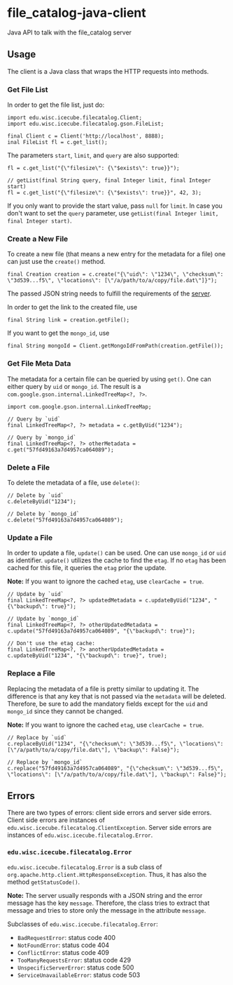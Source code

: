 # file_catalog-java-client
Java API to talk with the file_catalog server

## Usage
The client is a Java class that wraps the HTTP requests into methods.

### Get File List
In order to get the file list, just do:

	import edu.wisc.icecube.filecatalog.Client;
	import edu.wisc.icecube.filecatalog.gson.FileList;
	
    final Client c = Client('http://localhost', 8888);
    inal FileList fl = c.get_list();

The parameters `start`, `limit`, and `query` are also supported:

    fl = c.get_list("{\"filesize\": {\"$exists\": true}}");
    
    // getList(final String query, final Integer limit, final Integer start)
    fl = c.get_list("{\"filesize\": {\"$exists\": true}}", 42, 3);

If you only want to provide the start value, pass `null` for `limit`. In case you don't want to set the `query` parameter, use `getList(final Integer limit, final Integer start)`.

### Create a New File
To create a new file (that means a new entry for the metadata for a file) one can just use the `create()` method.

    final Creation creation = c.create("{\"uid\": \"1234\", \"checksum\": \"3d539...f5\", \"locations\": [\"/a/path/to/a/copy/file.dat\"]}");

The passed JSON string needs to fulfill the requirements of the [server](https://github.com/dsschult/file_catalog).

In order to get the link to the created file, use

	final String link = creation.getFile();

If you want to get the `mongo_id`, use

	final String mongoId = Client.getMongoIdFromPath(creation.getFile());

### Get File Meta Data
The metadata for a certain file can be queried by using `get()`. One can either query by `uid` or `mongo_id`. The result is a `com.google.gson.internal.LinkedTreeMap<?, ?>`.

	import com.google.gson.internal.LinkedTreeMap;

	// Query by `uid`
    final LinkedTreeMap<?, ?> metadata = c.getByUid("1234");
    
    // Query by `mongo_id`
    final LinkedTreeMap<?, ?> otherMetadata = c.get("57fd49163a7d4957ca064089");

### Delete a File
To delete the metadata of a file, use `delete()`:

	// Delete by `uid`
    c.deleteByUid("1234");
    
    // Delete by `mongo_id`
    c.delete("57fd49163a7d4957ca064089");

### Update a File
In order to update a file, `update()` can be used. One can use `mongo_id` or `uid` as identifier. `update()` utilizes the cache to find the `etag`. If no `etag` has been cached for this file, it queries the `etag` prior the update.

**Note:** If you want to ignore the cached `etag`, use `clearCache = true`.

	// Update by `uid`
    final LinkedTreeMap<?, ?> updatedMetadata = c.updateByUid("1234", "{\"backupd\": true}");
    
    // Update by `mongo_id`
    final LinkedTreeMap<?, ?> otherUpdatedMetadata = c.update("57fd49163a7d4957ca064089", "{\"backupd\": true}");

	// Don't use the etag cache:
	final LinkedTreeMap<?, ?> anotherUpdatedMetadata = c.updateByUid("1234", "{\"backupd\": true}", true);

### Replace a File
Replacing the metadata of a file is pretty similar to updating it. The difference is that any key that is not passed via the `metadata` will be deleted. Therefore, be sure to add the mandatory fields except for the `uid` and `mongo_id` since they cannot be changed.

**Note:** If you want to ignore the cached `etag`, use `clearCache = true`.

	// Replace by `uid`
    c.replaceByUid("1234", "{\"checksum\": \"3d539...f5\", \"locations\": [\"/a/path/to/a/copy/file.dat\"], \"backup\": False}");
    
    // Replace by `mongo_id`
    c.replace("57fd49163a7d4957ca064089", "{\"checksum\": \"3d539...f5\", \"locations\": [\"/a/path/to/a/copy/file.dat\"], \"backup\": False}");

## Errors
There are two types of errors: client side errors and server side errors. Client side errors are instances of `edu.wisc.icecube.filecatalog.ClientException`. Server side errors are instances of `edu.wisc.icecube.filecatalog.Error`.

### `edu.wisc.icecube.filecatalog.Error`
`edu.wisc.icecube.filecatalog.Error` is a sub class of `org.apache.http.client.HttpResponseException`. Thus, it has also the method `getStatusCode()`.

**Note:** The server usually responds with a JSON string and the error message has the key `message`. Therefore, the class tries to extract that message and tries to store only the message in the attribute `message`.

Subclasses of `edu.wisc.icecube.filecatalog.Error`:
* `BadRequestError`: status code 400
* `NotFoundError`: status code 404
* `ConflictError`: status code 409
* `TooManyRequestsError`: status code 429
* `UnspecificServerError`: status code 500
* `ServiceUnavailableError`: status code 503